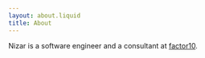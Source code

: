 ```yaml
---
layout: about.liquid
title: About
---
```


Nizar is a software engineer and a consultant at [factor10](https://www.factor10.com).

